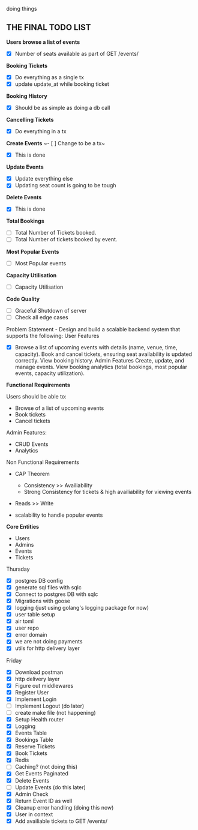 doing things

## THE FINAL TODO LIST

**Users browse a list of events**
- [x] Number of seats available as part of GET /events/

**Booking Tickets**
- [x] Do everything as a single tx
- [x] update update_at while booking ticket

**Booking History**
- [x] Should be as simple as doing a db call

**Cancelling Tickets**
- [x] Do everything in a tx

**Create Events**
~- [ ] Change to be a tx~
- [x] This is done

**Update Events**
- [x] Update everything else
- [x] Updating seat count is going to be tough

**Delete Events**
- [x] This is done

**Total Bookings**
- [ ] Total Number of Tickets booked.
- [ ] Total Number of tickets booked by event.

**Most Popular Events**
- [ ] Most Popular events

**Capacity Utilisation**
- [ ] Capacity Utilisation

**Code Quality**
- [ ] Graceful Shutdown of server
- [ ] Check all edge cases

Problem Statement
    - Design and build a scalable backend system that supports the following:
    User Features
- [x] Browse a list of upcoming events with details (name, venue, time, capacity).
        Book and cancel tickets, ensuring seat availability is updated correctly.
        View booking history.
    Admin Features
        Create, update, and manage events.
        View booking analytics (total bookings, most popular events, capacity utilization).

**Functional Requirements**

Users should be able to:
- Browse of a list of upcoming events
- Book tickets
- Cancel tickets

Admin Features:
- CRUD Events
- Analytics

Non Functional Requirements

- CAP Theorem
    - Consistency >> Availiability
    - Strong Consistency for tickets & high availiability for viewing events

- Reads >> Write
- scalability to handle popular events

**Core Entities**
- Users
- Admins
- Events
- Tickets

Thursday
- [x] postgres DB config
- [x] generate sql files with sqlc
- [x] Connect to postgres DB with sqlc
- [x] Migrations with goose
- [x] logging (just using golang's logging package for now)
- [x] user table setup
- [x] air toml
- [x] user repo
- [x] error domain
- [x] we are not doing payments
- [x] utils for http delivery layer

Friday
- [x] Download postman
- [x] http delivery layer
- [x] Figure out middlewares
- [x] Register User
- [x] Implement Login
- [ ] Implement Logout (do later)
- [ ] create make file (not happening)
- [x] Setup Health router
- [x] Logging
- [x] Events Table
- [x] Bookings Table
- [x] Reserve Tickets
- [x] Book Tickets
- [x] Redis
- [ ] Caching? (not doing this)
- [x] Get Events Paginated
- [x] Delete Events
- [ ] Update Events (do this later)
- [x] Admin Check
- [x] Return Event ID as well
- [x] Cleanup error handling (doing this now)
- [x] User in context
- [x] Add availiable tickets to GET /events/
